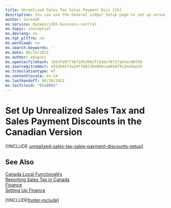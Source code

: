 ```yaml
---
title: Unrealized Sales Tax Sales Payment Disc [CA]
description: You can use the General Ledger Setup page to set up unrealized sales tax and sales payment discounts in the Canadian version.
author: SorenGP
ms.service: dynamics365-business-central
ms.topic: conceptual
ms.devlang: na
ms.tgt_pltfrm: na
ms.workload: na
ms.search.keywords: ''
ms.date: 06/25/2021
ms.author: edupont
ms.openlocfilehash: 1933fd9ff38f1052002f7d16e78727ab5ec00789
ms.sourcegitcommit: e562b45fda20ff88230e086caa6587913eddae26
ms.translationtype: HT
ms.contentlocale: en-CA
ms.lasthandoff: 06/30/2021
ms.locfileid: "6318865"
---
```

# <a name="set-up-unrealized-sales-tax-and-sales-payment-discounts-in-the-canadian-version"></a>Set Up Unrealized Sales Tax and Sales Payment Discounts in the Canadian Version

[!INCLUDE [unrealized-sales-tax-sales-payment-discounts-setup](../includes/CAMXUS/unrealized-sales-tax-sales-payment-discounts-setup.md)]

## <a name="see-also"></a>See Also

[Canada Local Functionality](canada-local-functionality.md)  
[Reporting Sales Tax in Canada](ca-sales-tax.md)  
[Finance](../../finance.md)  
[Setting Up Finance](../../finance.md)  


[!INCLUDE[footer-include](../../includes/footer-banner.md)]